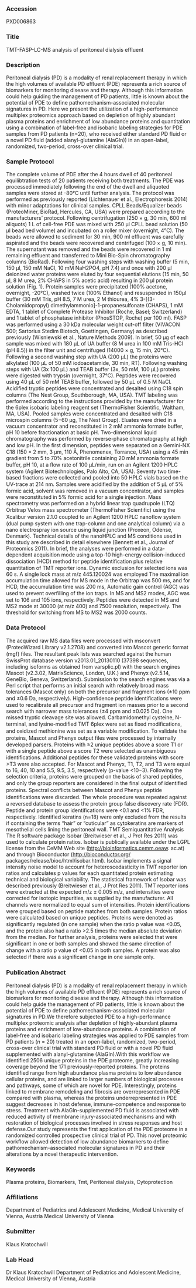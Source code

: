 ### Accession
PXD006863

### Title
TMT-FASP-LC-MS analysis of peritoneal dialysis effluent

### Description
Peritoneal dialysis (PD) is a modality of renal replacement therapy in which the high volumes of available PD effluent (PDE) represents a rich source of biomarkers for monitoring disease and therapy. Although this information could help guiding the management of PD patients, little is known about the potential of PDE to define pathomechanism-associated molecular signatures in PD. Here we present the utilization of a high-performance multiplex proteomics approach based on depletion of highly abundant plasma proteins and enrichment of low abundance proteins and quantitation using a combination of label-free and isobaric labeling strategies for PDE samples from PD patients (n=20), who received either standard PD fluid or a novel PD fluid (added alanyl-glutamine (AlaGln)) in an open-label, randomized, two-period, cross-over clinical trial.

### Sample Protocol
The complete volume of PDE after the 4 hours dwell of 40 peritoneal equilibtration tests of 20 patients receiving both treatments. The PDE was processed immediately following the end of the dwell and aliquoted samples were stored at -80°C until further analysis. The protocol was performed as previously reported (Lichtenauer et al., Electrophoresis 2014) with minor adaptations for clinical samples. CPLL Beads/Equalizer beads (ProteoMiner, BioRad, Hercules, CA, USA) were prepared according to the manufacturers’ protocol. Following centrifugation (250 × g, 30 min, 600 ml aliquots) 1 L of cell-free PDE was mixed with 250 µl CPLL bead solution (50 µl bead bed volume) and incubated on a roller mixer (overnight, 4°C). The beads were allowed to sediment for 30 min, 900 ml effluent was carefully aspirated and the beads were recovered and centrifuged (100 × g, 10 min). The supernatant was removed and the beads were recovered in 1 ml remaining effluent and transferred to Mini Bio-Spin chromatography columns (BioRad). Following four washing steps with washing buffer (5 min, 150 µl, 150 mM NaCl, 10 mM NaH2PO4, pH 7.4) and once with 200 µl deionized water proteins were eluted by four sequential elutions (15 min, 50 µl, 8 M urea, 2% CHAPS in 5% acetic acid) resulting in 200 µl protein solution (Fig. 1). Protein samples were precipitated (100% acetone, overnight, -20°C), washed twice (100% Ethanol) and resuspended in 150µl buffer (30 mM Tris, pH 8.5, 7 M urea, 2 M thiourea, 4% 3-[(3-Cholamidopropyl) dimethylammonio]-1-propanesulfonate (CHAPS), 1 mM EDTA, 1 tablet of Complete Protease Inhibitor (Roche, Basel; Switzerland) and 1 tablet of phosphatase inhibitor (PhosSTOP, Roche) per 100 ml).  FASP was performed using a 30 kDa molecular weight cut-off ﬁlter (VIVACON 500; Sartorius Stedim Biotech, Goettingen, Germany) as described previously (Wisniewski et al., Nature Methods 2009). In brief, 50 µg of each sample was mixed with 180 μL of UA buffer (8 M urea in 100 mM Tris-HCl (pH 8.5)) in the ﬁlter unit and centrifuged (14000 × g, 15 min, 20°C). Following a second washing step with UA (200 μL) the proteins were alkylated (100 μL of 50 mM iodoacetamide, 30 min, RT). Following washing steps with UA (3x 100 μL) and TEAB buffer (3x, 50 mM, 100 μL) proteins were digested with trypsin (overnight, 37°C). Peptides were recovered using 40 μL of 50 mM TEAB buffer, followed by 50 μL of 0.5 M NaCl. Acidiﬁed tryptic peptides were concentrated and desalted using C18 spin columns (The Nest Group, Southborough, MA, USA).   TMT labeling was performed according to the instructions provided by the manufacturer for the 6plex isobaric labeling reagent set (ThermoFisher Scientific, Waltham, MA, USA). Pooled samples were concentrated and desalted with C18 microspin columns (5−60 μg, The Nest Group). Eluates were dried in a vacuum concentrator and reconstituted in 2 mM ammonia formate buffer, pH 10 before fractionation at basic pH.   Two-dimensional liquid chromatography was performed by reverse-phase chromatography at high and low pH. In the ﬁrst dimension, peptides were separated on a Gemini-NX C18 (150 × 2 mm, 3 μm, 110 Å, Phenomenex, Torrance, USA) using a 45 min gradient from 5 to 70% acetonitrile containing 20 mM ammonia formate buffer, pH 10, at a ﬂow rate of 100 μL/min, run on an Agilent 1200 HPLC system (Agilent Biotechnologies, Palo Alto, CA, USA). Seventy two time-based fractions were collected and pooled into 50 HPLC vials based on the UV-trace at 214 nm. Samples were acidiﬁed by the addition of 5 μL of 5% formic acid, solvent was removed in a vacuum concentrator, and samples were reconstituted in 5% formic acid for a single injection. Mass spectrometry was performed on a hybrid linear trap quadrupole (LTQ) Orbitrap Velos mass spectrometer (ThermoFisher Scientiﬁc) using the Xcalibur version 2.1.0 coupled to an Agilent 1200 HPLC nanoﬂow system (dual pump system with one trap-column and one analytical column) via a nano electrospray ion source using liquid junction (Proxeon, Odense, Denmark). Technical details of the nanoHPLC and MS conditions used in this study are described in detail elsewhere (Bennett et al., Journal of Proteomics 2011). In brief, the analyses were performed in a data-dependent acquisition mode using a top-10 high-energy collision-induced dissociation (HCD) method for peptide identiﬁcation plus relative quantitation of TMT reporter ions. Dynamic exclusion for selected ions was 60 s. A single lock mass at m/z 445.120024 was employed The maximal ion accumulation time allowed for MS mode in the Orbitrap was 500 ms, and for HCD, the accumulation time was 200 ms, Automatic gain control (AGC) was used to prevent overﬁlling of the ion traps. In MS and MS2 modes, AGC was set to 106 and 105 ions, respectively. Peptides were detected in MS and MS2 mode at 30000 (at m/z 400) and 7500 resolution, respectively. The threshold for switching from MS to MS2 was 2000 counts.

### Data Protocol
The acquired raw MS data ﬁles were processed with msconvert (ProteoWizard Library v2.1.2708) and converted into Mascot generic format (mgf) ﬁles. The resultant peak lists was searched against the human SwissProt database version v2013.01_20130110 (37398 sequences, including isoforms as obtained from varsplic.pl) with the search engines Mascot (v2.3.02, MatrixScience, London, U.K.) and Phenyx (v2.5.14, GeneBio, Geneva, Switzerland). Submission to the search engines was via a Perl script that performs an initial search with relatively broad mass tolerances (Mascot only) on both the precursor and fragment ions (±10 ppm and ±0.6 Da, respectively). High-conﬁdence peptide identiﬁcations were used to recalibrate all precursor and fragment ion masses prior to a second search with narrower mass tolerances (±4 ppm and ±0.025 Da). One missed tryptic cleavage site was allowed. Carbamidomethyl cysteine, N-terminal, and lysine-modiﬁed TMT 6plex were set as ﬁxed modiﬁcations, and oxidized methionine was set as a variable modiﬁcation. To validate the proteins, Mascot and Phenyx output ﬁles were processed by internally developed parsers. Proteins with ≥2 unique peptides above a score T1 or with a single peptide above a score T2 were selected as unambiguous identiﬁcations. Additional peptides for these validated proteins with score >T3 were also accepted. For Mascot and Phenyx, T1, T2, and T3 were equal to 16, 40, 10 and 5.5, 9.5, 3.5, respectively (p-value <10−3). Following the selection criteria, proteins were grouped on the basis of shared peptides, and only the group reporters are considered in the ﬁnal output of identiﬁed proteins. Spectral conﬂicts between Mascot and Phenyx peptide identiﬁcations were discarded. The whole procedure was repeated against a reversed database to assess the protein group false discovery rate (FDR). Peptide and protein group identiﬁcations were <0.1 and <1% FDR, respectively. Identified keratins (n=18) were only excluded from the results if containing the terms “hair” or “cuticular” as cytokeratins are markers of mesothelial cells lining the peritoneal wall.  TMT Semiquantitative Analysis The R software package Isobar (Breitwieser et al., J Prot Res 2011) was used to calculate protein ratios. Isobar is publically available under the LGPL license from the CeMM Web site (http://bioinformatics.cemm.oeaw. ac.at) and through Bioconductor (http://bioconductor.org/ packages/release/bioc/html/isobar.html). Isobar implements a signal intensity noise model to account for heteroscedasticity in TMT reporter ion ratios and calculates p values for each quantitated protein estimating technical and biological variability. The statistical framework of Isobar was described previously (Breitwieser et al., J Prot Res 2011). TMT reporter ions were extracted at the expected m/z ± 0.005 m/z, and intensities were corrected for isotopic impurities, as supplied by the manufacturer. All channels were normalized to equal sum of intensities. Protein identiﬁcations were grouped based on peptide matches from both samples. Protein ratios were calculated based on unique peptides. Proteins were denoted as signiﬁcantly regulated (in one sample) when the ratio p value was <0.05, and the protein also had a ratio >2.5 times the median absolute deviation from the median. For further analysis, proteins were selected that were signiﬁcant in one or both samples and showed the same direction of change with a ratio p value of <0.05 in both samples. A protein was also selected if there was a signiﬁcant change in one sample only.

### Publication Abstract
Peritoneal dialysis (PD) is a modality of renal replacement therapy in which the high volumes of available PD effluent (PDE) represents a rich source of biomarkers for monitoring disease and therapy. Although this information could help guide the management of PD patients, little is known about the potential of PDE to define pathomechanism-associated molecular signatures in PD.We therefore subjected PDE to a high-performance multiplex proteomic analysis after depletion of highly-abundant plasma proteins and enrichment of low-abundance proteins. A combination of label-free and isobaric labeling strategies was applied to PDE samples from PD patients (<i>n</i> = 20) treated in an open-label, randomized, two-period, cross-over clinical trial with standard PD fluid or with a novel PD fluid supplemented with alanyl-glutamine (AlaGln).With this workflow we identified 2506 unique proteins in the PDE proteome, greatly increasing coverage beyond the 171 previously-reported proteins. The proteins identified range from high abundance plasma proteins to low abundance cellular proteins, and are linked to larger numbers of biological processes and pathways, some of which are novel for PDE. Interestingly, proteins linked to membrane remodeling and fibrosis are overrepresented in PDE compared with plasma, whereas the proteins underrepresented in PDE suggest decreases in host defense, immune-competence and response to stress. Treatment with AlaGln-supplemented PD fluid is associated with reduced activity of membrane injury-associated mechanisms and with restoration of biological processes involved in stress responses and host defense.Our study represents the first application of the PDE proteome in a randomized controlled prospective clinical trial of PD. This novel proteomic workflow allowed detection of low abundance biomarkers to define pathomechanism-associated molecular signatures in PD and their alterations by a novel therapeutic intervention.

### Keywords
Plasma proteins, Biomarkers, Tmt, Peritoneal dialysis, Cytoprotection

### Affiliations
Department of Pediatrics and Adolescent Medicine, Medical University of Vienna, Austria
Medical University of Vienna

### Submitter
Klaus Kratochwill

### Lab Head
Dr Klaus Kratochwill
Department of Pediatrics and Adolescent Medicine, Medical University of Vienna, Austria


